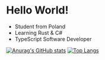 # Hello World!

- Student from Poland
- Learning Rust & C#
- TypeScript Software Developer

[![Anurag's GitHub stats](https://github-readme-stats.vercel.app/api?username=mufaroxyz&show_icons=true&theme=tokyonight&border_color=141E62)](https://github.com/anuraghazra/github-readme-stats)
[![Top Langs](https://github-readme-stats.vercel.app/api/top-langs/?username=mufaroxyz&layout=compact&theme=tokyonight&border_color=141E62&langs_count=10)](https://github.com/anuraghazra/github-readme-stats)
